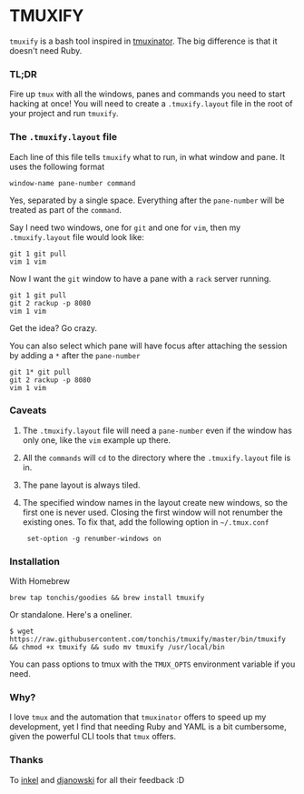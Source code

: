 TMUXIFY
=======

`tmuxify` is a bash tool inspired in [tmuxinator](https://github.com/tmuxinator/tmuxinator). The big difference is that it doesn't need Ruby.

### TL;DR

Fire up `tmux` with all the windows, panes and commands you need to start hacking at once!
You will need to create a `.tmuxify.layout` file in the root of your project and run `tmuxify`.

### The `.tmuxify.layout` file

Each line of this file tells `tmuxify` what to run, in what window and pane. It uses the following format

    window-name pane-number command

Yes, separated by a single space. Everything after the `pane-number` will be treated as part of the `command`.

Say I need two windows, one for `git` and one for `vim`, then my `.tmuxify.layout` file would look like:

    git 1 git pull
    vim 1 vim

Now I want the `git` window to have a pane with a `rack` server running.

    git 1 git pull
    git 2 rackup -p 8080
    vim 1 vim

Get the idea? Go crazy.

You can also select which pane will have focus after attaching the session by adding a `*` after the `pane-number`

    git 1* git pull
    git 2 rackup -p 8080
    vim 1 vim

### Caveats

1. The `.tmuxify.layout` file will need a `pane-number` even if the window has only one, like the `vim` example up there.
2. All the `commands` will `cd` to the directory where the `.tmuxify.layout` file is in.
3. The pane layout is always tiled.
4. The specified window names in the layout create new windows, so the first one is never used. Closing the first window will not renumber the existing ones. To fix that, add the following option in `~/.tmux.conf`

        set-option -g renumber-windows on

### Installation

With Homebrew

```shell
brew tap tonchis/goodies && brew install tmuxify
```

Or standalone. Here's a oneliner.

```shell
$ wget https://raw.githubusercontent.com/tonchis/tmuxify/master/bin/tmuxify && chmod +x tmuxify && sudo mv tmuxify /usr/local/bin
```
You can pass options to tmux with the `TMUX_OPTS` environment variable if you need.

### Why?

I love `tmux` and the automation that `tmuxinator` offers to speed up my development, yet I find that needing Ruby and YAML is a bit cumbersome, given the powerful CLI tools that `tmux` offers.

### Thanks

To [inkel](https://github.com/inkel) and [djanowski](https://github.com/djanowski) for all their feedback :D
